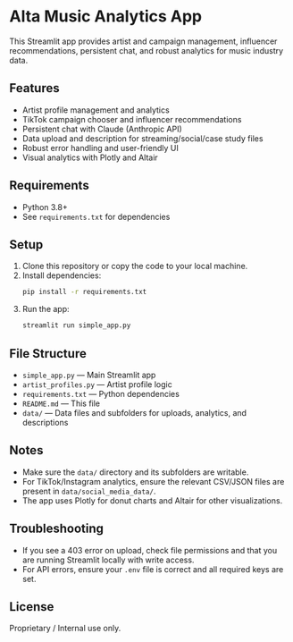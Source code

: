 # Alta Music Analytics App

This Streamlit app provides artist and campaign management, influencer recommendations, persistent chat, and robust analytics for music industry data.

## Features
- Artist profile management and analytics
- TikTok campaign chooser and influencer recommendations
- Persistent chat with Claude (Anthropic API)
- Data upload and description for streaming/social/case study files
- Robust error handling and user-friendly UI
- Visual analytics with Plotly and Altair

## Requirements
- Python 3.8+
- See `requirements.txt` for dependencies

## Setup
1. Clone this repository or copy the code to your local machine.
2. Install dependencies:
   ```sh
   pip install -r requirements.txt
   ```
3. Run the app:
   ```sh
   streamlit run simple_app.py
   ```

## File Structure
- `simple_app.py` — Main Streamlit app
- `artist_profiles.py` — Artist profile logic
- `requirements.txt` — Python dependencies
- `README.md` — This file
- `data/` — Data files and subfolders for uploads, analytics, and descriptions

## Notes
- Make sure the `data/` directory and its subfolders are writable.
- For TikTok/Instagram analytics, ensure the relevant CSV/JSON files are present in `data/social_media_data/`.
- The app uses Plotly for donut charts and Altair for other visualizations.

## Troubleshooting
- If you see a 403 error on upload, check file permissions and that you are running Streamlit locally with write access.
- For API errors, ensure your `.env` file is correct and all required keys are set.

## License
Proprietary / Internal use only.
